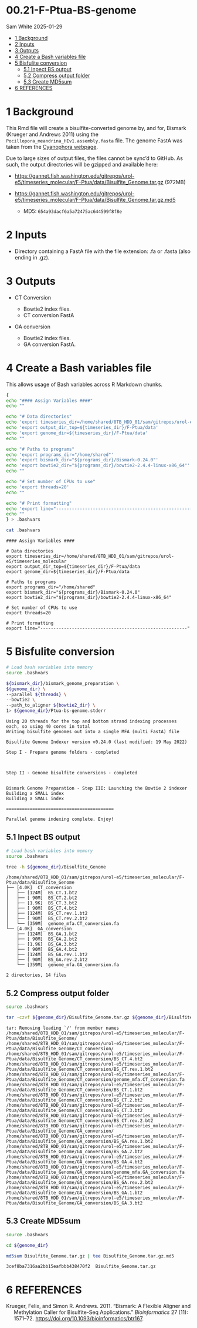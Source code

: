 00.21-F-Ptua-BS-genome
================
Sam White
2025-01-29

- <a href="#1-background" id="toc-1-background">1 Background</a>
- <a href="#2-inputs" id="toc-2-inputs">2 Inputs</a>
- <a href="#3-outputs" id="toc-3-outputs">3 Outputs</a>
- <a href="#4-create-a-bash-variables-file"
  id="toc-4-create-a-bash-variables-file">4 Create a Bash variables
  file</a>
- <a href="#5-bisfulite-conversion" id="toc-5-bisfulite-conversion">5
  Bisfulite conversion</a>
  - <a href="#51-inpect-bs-output" id="toc-51-inpect-bs-output">5.1 Inpect
    BS output</a>
  - <a href="#52-compress-output-folder"
    id="toc-52-compress-output-folder">5.2 Compress output folder</a>
  - <a href="#53-create-md5sum" id="toc-53-create-md5sum">5.3 Create
    MD5sum</a>
- <a href="#6-references" id="toc-6-references">6 REFERENCES</a>

# 1 Background

This Rmd file will create a bisulfite-converted genome by, and for,
Bismark (Krueger and Andrews 2011) using the
`Pocillopora_meandrina_HIv1.assembly.fasta` file. The genome FastA was
taken from the [Cyanophora
webpage](http://cyanophora.rutgers.edu/Pocillopora_meandrina/).

Due to large sizes of output files, the files cannot be sync’d to
GitHub. As such, the output directories will be gzipped and available
here:

- <https://gannet.fish.washington.edu/gitrepos/urol-e5/timeseries_molecular/F-Ptua/data/Bisulfite_Genome.tar.gz>
  (972MB)

- <https://gannet.fish.washington.edu/gitrepos/urol-e5/timeseries_molecular/F-Ptua/data/Bisulfite_Genome.tar.gz.md5>

  - MD5: `654a93dacf6a5a72475ac644599f8f8e`

# 2 Inputs

- Directory containing a FastA file with the file extension: .fa or
  .fasta (also ending in .gz).

# 3 Outputs

- CT Conversion

  - Bowtie2 index files.
  - CT conversion FastA

- GA conversion

  - Bowtie2 index files.
  - GA conversion FastA.

# 4 Create a Bash variables file

This allows usage of Bash variables across R Markdown chunks.

``` bash
{
echo "#### Assign Variables ####"
echo ""

echo "# Data directories"
echo 'export timeseries_dir=/home/shared/8TB_HDD_01/sam/gitrepos/urol-e5/timeseries_molecular'
echo 'export output_dir_top=${timeseries_dir}/F-Ptua/data'
echo 'export genome_dir=${timeseries_dir}/F-Ptua/data'
echo ""

echo "# Paths to programs"
echo 'export programs_dir="/home/shared"'
echo 'export bismark_dir="${programs_dir}/Bismark-0.24.0"'
echo 'export bowtie2_dir="${programs_dir}/bowtie2-2.4.4-linux-x86_64"'
echo ""

echo "# Set number of CPUs to use"
echo 'export threads=20'
echo ""

echo "# Print formatting"
echo 'export line="--------------------------------------------------------"'
echo ""
} > .bashvars

cat .bashvars
```

    #### Assign Variables ####

    # Data directories
    export timeseries_dir=/home/shared/8TB_HDD_01/sam/gitrepos/urol-e5/timeseries_molecular
    export output_dir_top=${timeseries_dir}/F-Ptua/data
    export genome_dir=${timeseries_dir}/F-Ptua/data

    # Paths to programs
    export programs_dir="/home/shared"
    export bismark_dir="${programs_dir}/Bismark-0.24.0"
    export bowtie2_dir="${programs_dir}/bowtie2-2.4.4-linux-x86_64"

    # Set number of CPUs to use
    export threads=20

    # Print formatting
    export line="--------------------------------------------------------"

# 5 Bisfulite conversion

``` bash
# Load bash variables into memory
source .bashvars

${bismark_dir}/bismark_genome_preparation \
${genome_dir} \
--parallel ${threads} \
--bowtie2 \
--path_to_aligner ${bowtie2_dir} \
1> ${genome_dir}/Ptua-bs-genome.stderr
```

    Using 20 threads for the top and bottom strand indexing processes each, so using 40 cores in total
    Writing bisulfite genomes out into a single MFA (multi FastA) file

    Bisulfite Genome Indexer version v0.24.0 (last modified: 19 May 2022)

    Step I - Prepare genome folders - completed



    Step II - Genome bisulfite conversions - completed


    Bismark Genome Preparation - Step III: Launching the Bowtie 2 indexer
    Building a SMALL index
    Building a SMALL index

    =========================================

    Parallel genome indexing complete. Enjoy!

## 5.1 Inpect BS output

``` bash
# Load bash variables into memory
source .bashvars

tree -h ${genome_dir}/Bisulfite_Genome
```

    /home/shared/8TB_HDD_01/sam/gitrepos/urol-e5/timeseries_molecular/F-Ptua/data/Bisulfite_Genome
    ├── [4.0K]  CT_conversion
    │   ├── [124M]  BS_CT.1.bt2
    │   ├── [ 90M]  BS_CT.2.bt2
    │   ├── [1.9K]  BS_CT.3.bt2
    │   ├── [ 90M]  BS_CT.4.bt2
    │   ├── [124M]  BS_CT.rev.1.bt2
    │   ├── [ 90M]  BS_CT.rev.2.bt2
    │   └── [359M]  genome_mfa.CT_conversion.fa
    └── [4.0K]  GA_conversion
        ├── [124M]  BS_GA.1.bt2
        ├── [ 90M]  BS_GA.2.bt2
        ├── [1.9K]  BS_GA.3.bt2
        ├── [ 90M]  BS_GA.4.bt2
        ├── [124M]  BS_GA.rev.1.bt2
        ├── [ 90M]  BS_GA.rev.2.bt2
        └── [359M]  genome_mfa.GA_conversion.fa

    2 directories, 14 files

## 5.2 Compress output folder

``` bash
source .bashvars

tar -czvf ${genome_dir}/Bisulfite_Genome.tar.gz ${genome_dir}/Bisulfite_Genome
```

    tar: Removing leading `/' from member names
    /home/shared/8TB_HDD_01/sam/gitrepos/urol-e5/timeseries_molecular/F-Ptua/data/Bisulfite_Genome/
    /home/shared/8TB_HDD_01/sam/gitrepos/urol-e5/timeseries_molecular/F-Ptua/data/Bisulfite_Genome/CT_conversion/
    /home/shared/8TB_HDD_01/sam/gitrepos/urol-e5/timeseries_molecular/F-Ptua/data/Bisulfite_Genome/CT_conversion/BS_CT.4.bt2
    /home/shared/8TB_HDD_01/sam/gitrepos/urol-e5/timeseries_molecular/F-Ptua/data/Bisulfite_Genome/CT_conversion/BS_CT.rev.1.bt2
    /home/shared/8TB_HDD_01/sam/gitrepos/urol-e5/timeseries_molecular/F-Ptua/data/Bisulfite_Genome/CT_conversion/genome_mfa.CT_conversion.fa
    /home/shared/8TB_HDD_01/sam/gitrepos/urol-e5/timeseries_molecular/F-Ptua/data/Bisulfite_Genome/CT_conversion/BS_CT.1.bt2
    /home/shared/8TB_HDD_01/sam/gitrepos/urol-e5/timeseries_molecular/F-Ptua/data/Bisulfite_Genome/CT_conversion/BS_CT.2.bt2
    /home/shared/8TB_HDD_01/sam/gitrepos/urol-e5/timeseries_molecular/F-Ptua/data/Bisulfite_Genome/CT_conversion/BS_CT.3.bt2
    /home/shared/8TB_HDD_01/sam/gitrepos/urol-e5/timeseries_molecular/F-Ptua/data/Bisulfite_Genome/CT_conversion/BS_CT.rev.2.bt2
    /home/shared/8TB_HDD_01/sam/gitrepos/urol-e5/timeseries_molecular/F-Ptua/data/Bisulfite_Genome/GA_conversion/
    /home/shared/8TB_HDD_01/sam/gitrepos/urol-e5/timeseries_molecular/F-Ptua/data/Bisulfite_Genome/GA_conversion/BS_GA.rev.1.bt2
    /home/shared/8TB_HDD_01/sam/gitrepos/urol-e5/timeseries_molecular/F-Ptua/data/Bisulfite_Genome/GA_conversion/BS_GA.2.bt2
    /home/shared/8TB_HDD_01/sam/gitrepos/urol-e5/timeseries_molecular/F-Ptua/data/Bisulfite_Genome/GA_conversion/BS_GA.4.bt2
    /home/shared/8TB_HDD_01/sam/gitrepos/urol-e5/timeseries_molecular/F-Ptua/data/Bisulfite_Genome/GA_conversion/genome_mfa.GA_conversion.fa
    /home/shared/8TB_HDD_01/sam/gitrepos/urol-e5/timeseries_molecular/F-Ptua/data/Bisulfite_Genome/GA_conversion/BS_GA.rev.2.bt2
    /home/shared/8TB_HDD_01/sam/gitrepos/urol-e5/timeseries_molecular/F-Ptua/data/Bisulfite_Genome/GA_conversion/BS_GA.1.bt2
    /home/shared/8TB_HDD_01/sam/gitrepos/urol-e5/timeseries_molecular/F-Ptua/data/Bisulfite_Genome/GA_conversion/BS_GA.3.bt2

## 5.3 Create MD5sum

``` bash
source .bashvars

cd ${genome_dir}

md5sum Bisulfite_Genome.tar.gz | tee Bisulfite_Genome.tar.gz.md5
```

    3cef8ba7316aa2bb15eafbbb438470f2  Bisulfite_Genome.tar.gz

# 6 REFERENCES

<div id="refs" class="references csl-bib-body hanging-indent">

<div id="ref-krueger2011" class="csl-entry">

Krueger, Felix, and Simon R. Andrews. 2011. “Bismark: A Flexible Aligner
and Methylation Caller for Bisulfite-Seq Applications.” *Bioinformatics*
27 (11): 1571–72. <https://doi.org/10.1093/bioinformatics/btr167>.

</div>

</div>
